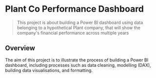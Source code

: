 # Plant Co Performance Dashboard

> This project is about building a Power BI dashboard using data belonging to a hypothetical Plant company, that will show the company's financial performance across multiple years

## Overview

The aim of this project is to illustrate the process of building a Power BI dashboard, including processes such as data cleaning, modelling (DAX), building data visualisations, and formatting.
